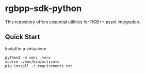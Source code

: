 # rgbpp-sdk-python

This repository offers essential utilities for RGB++ asset integration.

## Quick Start

Install in a virtualenv

```shell
python3 -m venv .venv
source .venv/bin/activate
pip install -r requirements.txt
```
